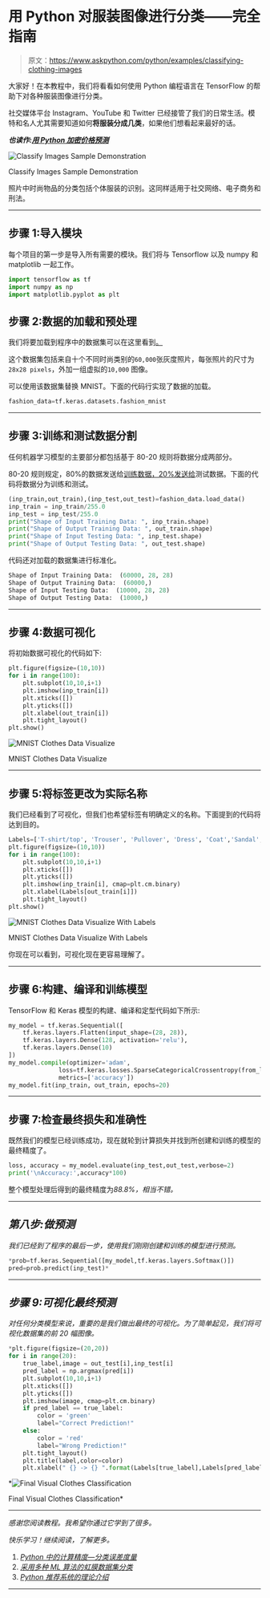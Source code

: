 # 用 Python 对服装图像进行分类——完全指南

> 原文：<https://www.askpython.com/python/examples/classifying-clothing-images>

大家好！在本教程中，我们将看看如何使用 Python 编程语言在 TensorFlow 的帮助下对各种服装图像进行分类。

社交媒体平台 Instagram、YouTube 和 Twitter 已经接管了我们的日常生活。模特和名人尤其需要知道如何**将服装分成几类**，如果他们想看起来最好的话。

***也读作:[用 Python 加密价格预测](https://www.askpython.com/python/examples/crypto-price-prediction)***

![Classify Images Sample Demonstration](img/526ffa1719fd76fc50d9fabf7ec7d1fc.png)

Classify Images Sample Demonstration

照片中时尚物品的分类包括个体服装的识别。这同样适用于社交网络、电子商务和刑法。

* * *

## 步骤 1:导入模块

每个项目的第一步是导入所有需要的模块。我们将与 Tensorflow 以及 numpy 和 matplotlib 一起工作。

```py
import tensorflow as tf
import numpy as np
import matplotlib.pyplot as plt

```

## 步骤 2:数据的加载和预处理

我们将要加载到程序中的数据集可以在这里看到[。](https://www.tensorflow.org/api_docs/python/tf/keras/datasets/fashion_mnist/load_data)

这个数据集包括来自十个不同时尚类别的`60,000`张灰度照片，每张照片的尺寸为`28x28 pixels`，外加一组虚拟的`10,000` 图像。

可以使用该数据集替换 MNIST。下面的代码行实现了数据的加载。

```py
fashion_data=tf.keras.datasets.fashion_mnist

```

* * *

## 步骤 3:训练和测试数据分割

任何机器学习模型的主要部分都包括基于 80-20 规则将数据分成两部分。

80-20 规则规定，80%的数据发送给[训练数据，20%发送给](https://www.askpython.com/python/examples/split-data-training-and-testing-set)测试数据。下面的代码将数据分为训练和测试。

```py
(inp_train,out_train),(inp_test,out_test)=fashion_data.load_data()
inp_train = inp_train/255.0
inp_test = inp_test/255.0
print("Shape of Input Training Data: ", inp_train.shape)
print("Shape of Output Training Data: ", out_train.shape)
print("Shape of Input Testing Data: ", inp_test.shape)
print("Shape of Output Testing Data: ", out_test.shape)

```

代码还对加载的数据集进行标准化。

```py
Shape of Input Training Data:  (60000, 28, 28)
Shape of Output Training Data:  (60000,)
Shape of Input Testing Data:  (10000, 28, 28)
Shape of Output Testing Data:  (10000,)

```

* * *

## 步骤 4:数据可视化

将初始数据可视化的代码如下:

```py
plt.figure(figsize=(10,10))
for i in range(100):
    plt.subplot(10,10,i+1)
    plt.imshow(inp_train[i])
    plt.xticks([])
    plt.yticks([])
    plt.xlabel(out_train[i])
    plt.tight_layout()
plt.show()

```

![MNIST Clothes Data Visualize](img/1493e74832b422c0cb5af6a5a602ff60.png)

MNIST Clothes Data Visualize

* * *

## 步骤 5:将标签更改为实际名称

我们已经看到了可视化，但我们也希望标签有明确定义的名称。下面提到的代码将达到目的。

```py
Labels=['T-shirt/top', 'Trouser', 'Pullover', 'Dress', 'Coat','Sandal', 'Shirt', 'Sneaker', 'Bag', 'Ankle boot']
plt.figure(figsize=(10,10))
for i in range(100):
    plt.subplot(10,10,i+1)
    plt.xticks([])
    plt.yticks([])
    plt.imshow(inp_train[i], cmap=plt.cm.binary)
    plt.xlabel(Labels[out_train[i]])
    plt.tight_layout()
plt.show()

```

![MNIST Clothes Data Visualize With Labels](img/414cae78e84aebe1a3f43bef751a7145.png)

MNIST Clothes Data Visualize With Labels

你现在可以看到，可视化现在更容易理解了。

* * *

## 步骤 6:构建、编译和训练模型

TensorFlow 和 Keras 模型的构建、编译和定型代码如下所示:

```py
my_model = tf.keras.Sequential([
    tf.keras.layers.Flatten(input_shape=(28, 28)),
    tf.keras.layers.Dense(128, activation='relu'),
    tf.keras.layers.Dense(10)
])
my_model.compile(optimizer='adam',
              loss=tf.keras.losses.SparseCategoricalCrossentropy(from_logits=True),
              metrics=['accuracy'])
my_model.fit(inp_train, out_train, epochs=20)

```

* * *

## 步骤 7:检查最终损失和准确性

既然我们的模型已经训练成功，现在就轮到计算损失并找到所创建和训练的模型的最终精度了。

```py
loss, accuracy = my_model.evaluate(inp_test,out_test,verbose=2)
print('\nAccuracy:',accuracy*100)

```

整个模型处理后得到的最终精度为*88.8%，相当不错。*

* * *

## *第八步:做预测*

*我们已经到了程序的最后一步，使用我们刚刚创建和训练的模型进行预测。*

```py
*prob=tf.keras.Sequential([my_model,tf.keras.layers.Softmax()])
pred=prob.predict(inp_test)* 
```

* * *

## *步骤 9:可视化最终预测*

*对任何分类模型来说，重要的是我们做出最终的可视化。为了简单起见，我们将可视化数据集的前 20 幅图像。*

```py
*plt.figure(figsize=(20,20))
for i in range(20):
    true_label,image = out_test[i],inp_test[i]
    pred_label = np.argmax(pred[i])
    plt.subplot(10,10,i+1)
    plt.xticks([])
    plt.yticks([])
    plt.imshow(image, cmap=plt.cm.binary)
    if pred_label == true_label:
        color = 'green'
        label="Correct Prediction!"
    else:
        color = 'red'
        label="Wrong Prediction!"
    plt.tight_layout()
    plt.title(label,color=color)
    plt.xlabel(" {} -> {} ".format(Labels[true_label],Labels[pred_label]))* 
```

*![Final Visual Clothes Classification](img/2f293be0d381744905b824f58042f606.png)

Final Visual Clothes Classification* 

* * *

*感谢您阅读教程。我希望你通过它学到了很多。*

*快乐学习！继续阅读，了解更多。*

1.  *[Python 中的计算精度—分类误差度量](https://www.askpython.com/python/examples/calculating-precision)*
2.  *[采用多种 ML 算法的虹膜数据集分类](https://www.askpython.com/python/examples/iris-dataset-classification)*
3.  *[Python 推荐系统的理论介绍](https://www.askpython.com/python/examples/theory-intro-recommendation-systems)*

* * *